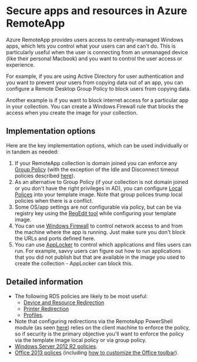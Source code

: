 
<properties 
    pageTitle="Secure apps and resources in Azure RemoteApp"
    description="Learn how to lock down apps and resources in Azure RemoteApp" 
    services="remoteapp" 
	documentationCenter="" 
    authors="lizap" 
    manager="mbaldwin" />

<tags 
    ms.service="remoteapp" 
    ms.date="08/12/2015" 
    wacn.date="" />



# Secure apps and resources in Azure RemoteApp

Azure RemoteApp provides users access to centrally-managed Windows apps, which lets you control what your users can and can't do.  This is particularly useful when the user is connecting from an unmanaged device (like their personal Macbook) and you want to control the user access or experience.
 
For example, if you are using Active Directory for user authentication and you want to prevent your users from copying data out of an app, you can configure a Remote Desktop Group Policy to block users from copying data.
 
Another example is if you want to block internet access for a particular app in your collection. You can create a Windows Firewall rule that blocks the access when you create the image for your collection.

## Implementation options

  Here are the key implementation options, which can be used individually or in tandem as needed:

1.	If your RemoteApp collection is domain joined you can enforce any [Group Policy](https://technet.microsoft.com/library/cc725828.aspx) (with the exception of the Idle and Disconnect timeout policies described [here](/documentation/articles/azure-subscription-service-limits)).
2.	As an alternative to Group Policy (if your collection is not domain joined or you don't have the right privileges in AD), you can configure [Local Polices](https://technet.microsoft.com/library/cc775702.aspx) into your template image.  Note that group polices trump local policies when there is a conflict.
3.	Some OS/app settings are not configurable via policy, but can be via registry key using the [RegEdit tool](/documentation/articles/remoteapp-hybridtrouble) while configuring your template image.
4.	You can use [Windows Firewall](http://windows.microsoft.com/en-US/windows-8/Windows-Firewall-from-start-to-finish) to control network access to and from the machine where the app is running. Just make sure you don't block the URLs and ports defined here.
5.	You can use [AppLocker](https://technet.microsoft.com/library/hh831440.aspx) to control which applications and files users can run. For example, savvy users can figure out how to run applications that you did not publish but that are available in the image you used to create the collection - AppLocker can block this.
 
## Detailed information

- The following RDS policies are likely to be most useful: 
	- [Device and Resource Redirection](https://technet.microsoft.com/library/ee791794.aspx)
	- [Printer Redirection](https://technet.microsoft.com/library/ee791784.aspx)
	- [Profiles](https://technet.microsoft.com/library/ee791865.aspx).
- Note that configuring redirections via the RemoteApp PowerShell module (as seen [here](/documentation/articles/remoteapp-redirection)) relies on the client machine to enforce the policy, so if security is the primary objective you'll want to enforce the policy via the template image local policy or via group policy.
- [Windows Server 2012 R2 policies](https://technet.microsoft.com/library/hh831791.aspx).
- [Office 2013 polices](https://technet.microsoft.com/library/cc178969.aspx) (including [how to customize the Office toolbar](https://technet.microsoft.com/library/cc179143.aspx)).
 
